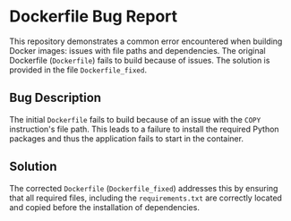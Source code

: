 # Dockerfile Bug Report

This repository demonstrates a common error encountered when building Docker images: issues with file paths and dependencies. The original Dockerfile (`Dockerfile`) fails to build because of issues.  The solution is provided in the file `Dockerfile_fixed`. 

## Bug Description
The initial `Dockerfile` fails to build because of an issue with the `COPY` instruction's file path. This leads to a failure to install the required Python packages and thus the application fails to start in the container.

## Solution
The corrected `Dockerfile` (`Dockerfile_fixed`) addresses this by ensuring that all required files, including the `requirements.txt` are correctly located and copied before the installation of dependencies. 